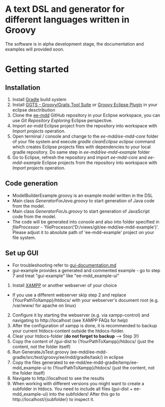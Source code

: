 A text DSL and generator for different languages written in Groovy
======
The software is in alpha development stage, the documentation and examples will provided soon.
# Getting started
## Installation
1. Install [Gradle](http://www.gradle.org/) build system
2. Install [GGTS - Groovy/Grails Tool Suite](https://grails.org/products/ggts) or [Groovy Eclipse Plugin](http://groovy.codehaus.org/Eclipse+Plugin) in your eclipse desctribution
3. Clone the [ee-mdd](https://github.com/eugeis/ee-mdd.git) GitHub repository in your Eclipse workspace, you can use *Git Repository Exploring* Eclipse perspective.
4. Import *ee-mdd* Eclipse project from the repository into workspace with *Import projects* operation.
5. Open terminal / console and change to the *ee-mdd/ee-mdd-core* folder of your file system and execute *gradle cleanEclipse eclipse* command which creates Eclipse projects files with dependencies to your local gradle repository. Do same step in *ee-mdd/ee-mdd-example* folder
6. Go to Eclipse, refresh the repository and import *ee-mdd-core* and *ee-mdd-example* Eclipse projects from the repository into workspace with *Import projects* operation.

## Code generation
* ModelBuilderExample.groovy is an example model written in the DSL
* Main class *GeneratorForJava.groovy* to start generation of Java code from the model. 
* Main class *GeneratorForJs.groovy* to start generation of JavaScript code from the model. 
* The code will be generated into console and also into folder specified in *fileProcessor* - 'fileProcessor('D:/views/git/ee-mdd/ee-mdd-example')'. Please adjust it to absolute path of 'ee-mdd-example' project on your file system.

## Set up GUI
* For troubleshooting refer to [gui-documentation.md](https://github.com/eugeis/ee-mdd/blob/master/documentation/gui-documentation.md)
* gui-example provides a generated and commented example - go to step 7 and treat "gui-example" like "ee-mdd_example-ui"

1. Install [XAMPP](https://www.apachefriends.org/de/) or another webserver of your choice
  * If you use a different webserver skip step 2 and replace {YourPathToXampp}/htdocs/ with your webserver's document root (e.g. /var/www/ for apache on linux)
2. Configure it by starting the webserver (e.g. via xampp-control) and navigating to http://localhost (see XAMPP FAQs for help)
3. After the configuration of xampp is done, it is recommended to backup your current htdocs-content outside the htdocs-folder.
4. Clear your htdocs-folder (**do not forget to backup** --> Step 3!)
5. Copy the content of /gui-dist to {YourPathToXampp}/htdocs/ (just the content, not the folder itself)
6. Run GenerateJsTest.groovy (ee-mdd/ee-mdd-gradle/src/test/groovy/ee/mdd/gradle/task/) in eclipse
7. Copy the files generated to ee-mdd/ee-mdd-gradle/temp/ee-mdd_example-ui to {YourPathToXampp}/htdocs/ (just the content, not the folder itself)
8. Navigate to http://localhost to see the results
9. When working with different versions you might want to create a subfolder in htdocs. You need to include all files (gui-dist + ee-mdd_example-ui) into
the subfolders! After this go to http://localhost/{subfolder} to inspect it.